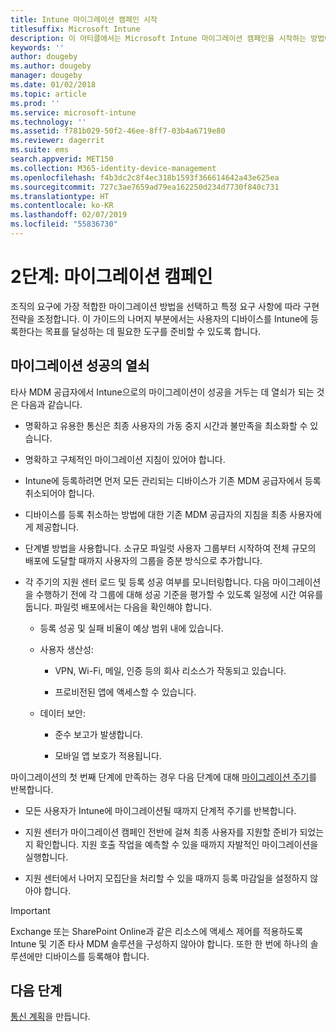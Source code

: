 ```yaml
---
title: Intune 마이그레이션 캠페인 시작
titlesuffix: Microsoft Intune
description: 이 아티클에서는 Microsoft Intune 마이그레이션 캠페인을 시작하는 방법에 대한 지침을 제공합니다.
keywords: ''
author: dougeby
ms.author: dougeby
manager: dougeby
ms.date: 01/02/2018
ms.topic: article
ms.prod: ''
ms.service: microsoft-intune
ms.technology: ''
ms.assetid: f781b029-50f2-46ee-8ff7-03b4a6719e80
ms.reviewer: dagerrit
ms.suite: ems
search.appverid: MET150
ms.collection: M365-identity-device-management
ms.openlocfilehash: f4b3dc2c8f4ec318b1593f366614642a43e625ea
ms.sourcegitcommit: 727c3ae7659ad79ea162250d234d7730f840c731
ms.translationtype: HT
ms.contentlocale: ko-KR
ms.lasthandoff: 02/07/2019
ms.locfileid: "55836730"
---
```

# <a name="phase-2-migration-campaign"></a>2단계: 마이그레이션 캠페인

조직의 요구에 가장 적합한 마이그레이션 방법을 선택하고 특정 요구 사항에 따라 구현 전략을 조정합니다. 이 가이드의 나머지 부분에서는 사용자의 디바이스를 Intune에 등록한다는 목표를 달성하는 데 필요한 도구를 준비할 수 있도록 합니다.

## <a name="keys-to-a-successful-migration"></a>마이그레이션 성공의 열쇠

타사 MDM 공급자에서 Intune으로의 마이그레이션이 성공을 거두는 데 열쇠가 되는 것은 다음과 같습니다.

-   명확하고 유용한 통신은 최종 사용자의 가동 중지 시간과 불만족을 최소화할 수 있습니다.

-   명확하고 구체적인 마이그레이션 지침이 있어야 합니다.

-   Intune에 등록하려면 먼저 모든 관리되는 디바이스가 기존 MDM 공급자에서 등록 취소되어야 합니다.

-   디바이스를 등록 취소하는 방법에 대한 기존 MDM 공급자의 지침을 최종 사용자에게 제공합니다.

-   단계별 방법을 사용합니다. 소규모 파일럿 사용자 그룹부터 시작하여 전체 규모의 배포에 도달할 때까지 사용자의 그룹을 증분 방식으로 추가합니다.

-   각 주기의 지원 센터 로드 및 등록 성공 여부를 모니터링합니다. 다음 마이그레이션을 수행하기 전에 각 그룹에 대해 성공 기준을 평가할 수 있도록 일정에 시간 여유를 둡니다. 파일럿 배포에서는 다음을 확인해야 합니다.

    -   등록 성공 및 실패 비율이 예상 범위 내에 있습니다.

    -   사용자 생산성:

        -   VPN, Wi-Fi, 메일, 인증 등의 회사 리소스가 작동되고 있습니다.

        -   프로비전된 앱에 액세스할 수 있습니다.

    -   데이터 보안:

        -   준수 보고가 발생합니다.

        -   모바일 앱 보호가 적용됩니다.

마이그레이션의 첫 번째 단계에 만족하는 경우 다음 단계에 대해 [마이그레이션 주기](migration-guide-cycle.md)를 반복합니다.

-   모든 사용자가 Intune에 마이그레이션될 때까지 단계적 주기를 반복합니다.

-   지원 센터가 마이그레이션 캠페인 전반에 걸쳐 최종 사용자를 지원할 준비가 되었는지 확인합니다. 지원 호출 작업을 예측할 수 있을 때까지 자발적인 마이그레이션을 실행합니다.

-   지원 센터에서 나머지 모집단을 처리할 수 있을 때까지 등록 마감일을 설정하지 않아야 합니다.

> [!IMPORTANT]
> Exchange 또는 SharePoint Online과 같은 리소스에 액세스 제어를 적용하도록 Intune 및 기존 타사 MDM 솔루션을 구성하지 않아야 합니다. 또한 한 번에 하나의 솔루션에만 디바이스를 등록해야 합니다.

## <a name="next-steps"></a>다음 단계

[통신 계획](migration-guide-communication-plan.md)을 만듭니다.
